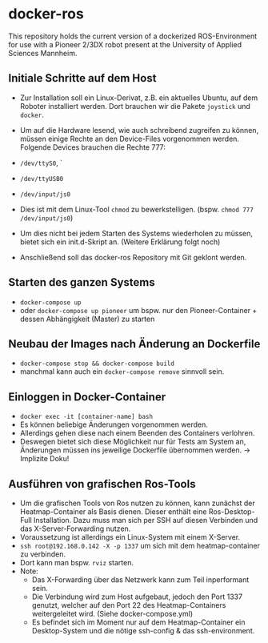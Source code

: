 # docker-ros
This repository holds the current version of a dockerized ROS-Environment for use with a Pioneer 2/3DX robot present at the University of Applied Sciences Mannheim.

## Initiale Schritte auf dem Host
- Zur Installation soll ein Linux-Derivat, z.B. ein aktuelles Ubuntu, auf dem Roboter installiert werden. Dort brauchen wir die Pakete `joystick` und `docker`. 
- Um auf die Hardware lesend, wie auch schreibend zugreifen zu können, müssen einige Rechte an den Device-Files vorgenommen werden. Folgende Devices brauchen die Rechte 777:
- `/dev/ttyS0`, `
- `/dev/ttyUSB0` 
- `/dev/input/js0` 

- Dies ist mit dem Linux-Tool `chmod` zu bewerkstelligen. (bspw. `chmod 777 /dev/input/js0`)
- Um dies nicht bei jedem Starten des Systems wiederholen zu müssen, bietet sich ein init.d-Skript an. (Weitere Erklärung folgt noch)
- Anschließend soll das docker-ros Repository mit Git geklont werden.

## Starten des ganzen Systems
- `docker-compose up`
- oder `docker-compose up pioneer` um bspw. nur den Pioneer-Container + dessen Abhängigkeit (Master) zu starten

## Neubau der Images nach Änderung an Dockerfile
- `docker-compose stop && docker-compose build`
- manchmal kann auch ein `docker-compose remove` sinnvoll sein.

## Einloggen in Docker-Container
- `docker exec -it [container-name] bash`
- Es können beliebige Änderungen vorgenommen werden.
- Allerdings gehen diese nach einem Beenden des Containers verlohren.
- Deswegen bietet sich diese Möglichkeit nur für Tests am System an, Änderungen müssen ins jeweilige Dockerfile übernommen werden. -> Implizite Doku!

## Ausführen von grafischen Ros-Tools
- Um die grafischen Tools von Ros nutzen zu können, kann zunächst der Heatmap-Container als Basis dienen. Dieser enthält eine Ros-Desktop-Full Installation. Dazu muss man sich per SSH auf diesen Verbinden und das X-Server-Forwarding nutzen.
- Voraussetzung ist allerdings ein Linux-System mit einem X-Server.
- `ssh root@192.168.0.142 -X -p 1337` um sich mit dem heatmap-container zu verbinden.
- Dort kann man bspw. `rviz` starten.
- Note:
  - Das X-Forwarding über das Netzwerk kann zum Teil inperformant sein.
  - Die Verbindung wird zum Host aufgebaut, jedoch den Port 1337 genutzt, welcher auf den Port 22 des Heatmap-Containers weitergeleitet wird. (Siehe docker-compose.yml)
  - Es befindet sich im Moment nur auf dem Heatmap-Container ein Desktop-System und die nötige ssh-config & das ssh-environment.
